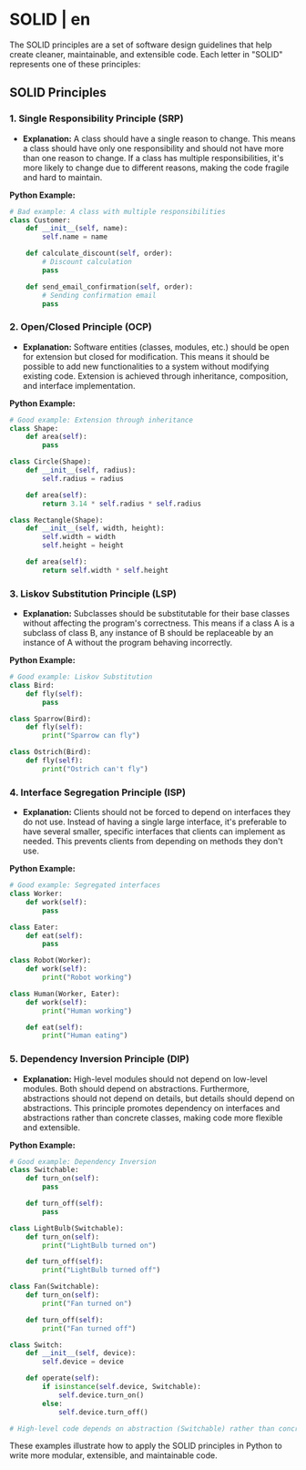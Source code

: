 # SOLID | en

The SOLID principles are a set of software design guidelines that help create cleaner, maintainable, and extensible code. Each letter in "SOLID" represents one of these principles:

## SOLID Principles

### 1. Single Responsibility Principle (SRP)

- **Explanation:** A class should have a single reason to change. This means a class should have only one responsibility and should not have more than one reason to change. If a class has multiple responsibilities, it's more likely to change due to different reasons, making the code fragile and hard to maintain.

**Python Example:**

```python
# Bad example: A class with multiple responsibilities
class Customer:
    def __init__(self, name):
        self.name = name

    def calculate_discount(self, order):
        # Discount calculation
        pass

    def send_email_confirmation(self, order):
        # Sending confirmation email
        pass
```

### 2. Open/Closed Principle (OCP)

- **Explanation:** Software entities (classes, modules, etc.) should be open for extension but closed for modification. This means it should be possible to add new functionalities to a system without modifying existing code. Extension is achieved through inheritance, composition, and interface implementation.

**Python Example:**

```python
# Good example: Extension through inheritance
class Shape:
    def area(self):
        pass

class Circle(Shape):
    def __init__(self, radius):
        self.radius = radius

    def area(self):
        return 3.14 * self.radius * self.radius

class Rectangle(Shape):
    def __init__(self, width, height):
        self.width = width
        self.height = height

    def area(self):
        return self.width * self.height
```

### 3. Liskov Substitution Principle (LSP)

- **Explanation:** Subclasses should be substitutable for their base classes without affecting the program's correctness. This means if a class A is a subclass of class B, any instance of B should be replaceable by an instance of A without the program behaving incorrectly.

**Python Example:**

```python
# Good example: Liskov Substitution
class Bird:
    def fly(self):
        pass

class Sparrow(Bird):
    def fly(self):
        print("Sparrow can fly")

class Ostrich(Bird):
    def fly(self):
        print("Ostrich can't fly")
```

### 4. Interface Segregation Principle (ISP)

- **Explanation:** Clients should not be forced to depend on interfaces they do not use. Instead of having a single large interface, it's preferable to have several smaller, specific interfaces that clients can implement as needed. This prevents clients from depending on methods they don't use.

**Python Example:**

```python
# Good example: Segregated interfaces
class Worker:
    def work(self):
        pass

class Eater:
    def eat(self):
        pass

class Robot(Worker):
    def work(self):
        print("Robot working")

class Human(Worker, Eater):
    def work(self):
        print("Human working")

    def eat(self):
        print("Human eating")
```

### 5. Dependency Inversion Principle (DIP)

- **Explanation:** High-level modules should not depend on low-level modules. Both should depend on abstractions. Furthermore, abstractions should not depend on details, but details should depend on abstractions. This principle promotes dependency on interfaces and abstractions rather than concrete classes, making code more flexible and extensible.

**Python Example:**

```python
# Good example: Dependency Inversion
class Switchable:
    def turn_on(self):
        pass

    def turn_off(self):
        pass

class LightBulb(Switchable):
    def turn_on(self):
        print("LightBulb turned on")

    def turn_off(self):
        print("LightBulb turned off")

class Fan(Switchable):
    def turn_on(self):
        print("Fan turned on")

    def turn_off(self):
        print("Fan turned off")

class Switch:
    def __init__(self, device):
        self.device = device

    def operate(self):
        if isinstance(self.device, Switchable):
            self.device.turn_on()
        else:
            self.device.turn_off()

# High-level code depends on abstraction (Switchable) rather than concrete implementations (LightBulb, Fan).
```

These examples illustrate how to apply the SOLID principles in Python to write more modular, extensible, and maintainable code.
